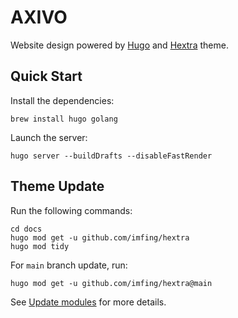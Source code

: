 # AXIVO

Website design powered by [Hugo](https://gohugo.io) and [Hextra](https://github.com/imfing/hextra) theme.

## Quick Start

Install the dependencies:

```shell
brew install hugo golang
```

Launch the server:

```shell
hugo server --buildDrafts --disableFastRender
```

## Theme Update

Run the following commands:

```shell
cd docs
hugo mod get -u github.com/imfing/hextra
hugo mod tidy
```

For `main` branch update, run:

```shell
hugo mod get -u github.com/imfing/hextra@main
```

See [Update modules](https://gohugo.io/hugo-modules/use-modules/#update-modules) for more details.
